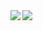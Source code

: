 <a href="https://github.com/anuraghazra/github-readme-stats">
  <img align="left" src="https://github-readme-stats.vercel.app/api?username=Ramos159&count_private=true&show_icons=true&include_all_commits=true&hide_title=true&line_height=40" />
</a>
<a href="https://github.com/anuraghazra/github-readme-stats">
  <img align="left" src="https://github-readme-stats.vercel.app/api/top-langs/?username=Ramos159&hide_title=true" />
</a>
